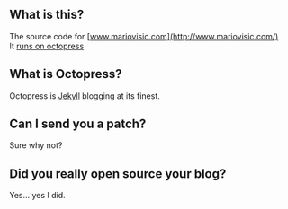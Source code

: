 ## What is this?

The source code for [www.mariovisic.com](http://www.mariovisic.com/)  
It [runs on octopress](https://github.com/imathis/octopress)


## What is Octopress?

Octopress is [Jekyll](https://github.com/mojombo/jekyll) blogging at its finest.

## Can I send you a patch?
Sure why not?

## Did you really open source your blog?
Yes… yes I did.